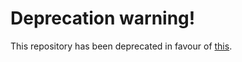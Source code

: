 # Deprecation warning!

This repository has been deprecated in favour of [this](https://eonasdan.github.io/bootstrap-datetimepicker/).

